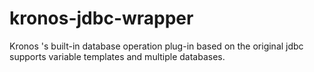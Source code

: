 # kronos-jdbc-wrapper

Kronos 's built-in database operation plug-in based on the original jdbc supports variable templates and multiple
databases.